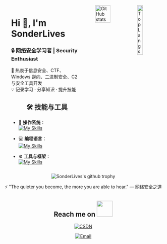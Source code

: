 <div style="display: flex; justify-content: center; align-items: flex-start; gap: 40px;">

  <!-- 个人介绍 -->
  <div style="flex: 1; max-width: 45%;">
    <h1>Hi 👋, I'm SonderLives</h1>
    <h3>🔒 网络安全学习者 | Security Enthusiast</h3>
    <p>🚀 热衷于信息安全、CTF、Windows 逆向、二进制安全、C2 与安全工具开发<br>
    💡 记录学习 · 分享知识 · 提升技能</p>

<h2 align="center">🛠 技能与工具</h2>

- 🚀 **操作系统**：<br>
[![My Skills](https://skillicons.dev/icons?i=windows,linux)](https://skillicons.dev)

- 💻 **编程语言**：<br>
[![My Skills](https://skillicons.dev/icons?i=c,cpp,golang,python,rust)](https://skillicons.dev)

- ⚙️ **工具与框架**：<br>
[![My Skills](https://skillicons.dev/icons?i=cmake,visualstudio,redis,mysql,qt,vscode,docker)](https://skillicons.dev)
  </div>




<div style="display: flex; justify-content: space-between; align-items: flex-start;">
  <img src="https://github-readme-stats.vercel.app/api?username=SonderLives&show_icons=true&theme=tokyonight&line_height=27" alt="GitHub stats" width="50%" style="vertical-align: top;">
  <img src="https://github-readme-stats.vercel.app/api/top-langs/?username=SonderLives&theme=radical" alt="Top Langs" width="30%" style="vertical-align: top;">
</div>



</div>



<p align="center">
  <img src="https://github-profile-trophy.vercel.app/?username=SonderLives&row=1" alt="SonderLives's github trophy">
</p>


<p align="center">⚡ "The quieter you become, the more you are able to hear." — 网络安全之道</p>


<h2 align="center">Reach me on <img src="https://media.giphy.com/media/mGcNjsfWAjY5AEZNw6/giphy.gif" width="50"></h2>
<p align="center">
    <a href="https://blog.csdn.net/qq_65207641?spm=1001.2014.3001.5343" target="_blank">
        <img src="https://img.shields.io/badge/csdn-CSDN-critical" alt="CSDN">
    </a>
</p>

<p align="center">
    <a href="mailto:qilinga@proton.me">
        <img src="https://img.shields.io/badge/Email-qilinga@proton.me-blue?style=flat&logo=gmail&logoColor=white" alt="Email">
    </a>
</p>
